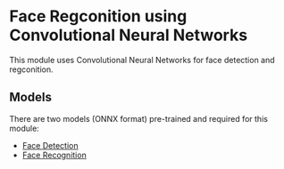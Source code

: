 # Face Regconition using Convolutional Neural Networks

This module uses Convolutional Neural Networks for face detection and regconition.

## Models

There are two models (ONNX format) pre-trained and required for this module:
- [Face Detection](https://github.com/ShiqiYu/libfacedetection.train/tree/master/tasks/task1/onnx)
- [Face Recognition](https://drive.google.com/file/d/1ClK9WiB492c5OZFKveF3XiHCejoOxINW/view?usp=sharing)